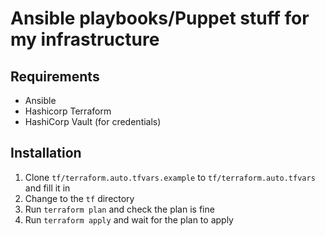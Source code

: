 # Ansible playbooks/Puppet stuff for my infrastructure

## Requirements
- Ansible
- Hashicorp Terraform
- HashiCorp Vault (for credentials)

## Installation

1. Clone `tf/terraform.auto.tfvars.example` to `tf/terraform.auto.tfvars` and fill it in
2. Change to the `tf` directory
3. Run `terraform plan` and check the plan is fine
4. Run `terraform apply` and wait for the plan to apply